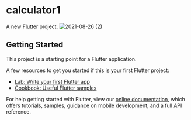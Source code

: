 # calculator1

A new Flutter project.
![2021-08-26 (2)](https://user-images.githubusercontent.com/68785353/130893723-e5a25aca-64e1-4efc-bdcb-c50db5f57a77.png)

## Getting Started

This project is a starting point for a Flutter application.

A few resources to get you started if this is your first Flutter project:

- [Lab: Write your first Flutter app](https://flutter.dev/docs/get-started/codelab)
- [Cookbook: Useful Flutter samples](https://flutter.dev/docs/cookbook)

For help getting started with Flutter, view our
[online documentation](https://flutter.dev/docs), which offers tutorials,
samples, guidance on mobile development, and a full API reference.
